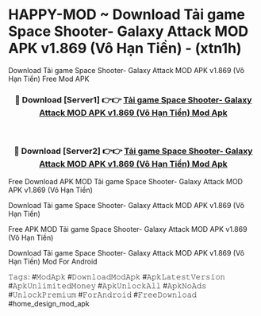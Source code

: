 # HAPPY-MOD ~ Download Tải game Space Shooter- Galaxy Attack MOD APK v1.869 (Vô Hạn Tiền) - (xtn1h)
Download Tải game Space Shooter- Galaxy Attack MOD APK v1.869 (Vô Hạn Tiền) Free Mod APK

<div align="center">
<h3>🔴 Download [Server1] 👉👉 <a href="https://apk-comot.site?title=Tải_game_Space_Shooter-_Galaxy_Attack_MOD_APK_v1.869_(Vô_Hạn_Tiền)">Tải game Space Shooter- Galaxy Attack MOD APK v1.869 (Vô Hạn Tiền) Mod Apk</a></h3><br>

<h3>🔴 Download [Server2] 👉👉 <a href="https://apk-comot.site?title=Tải_game_Space_Shooter-_Galaxy_Attack_MOD_APK_v1.869_(Vô_Hạn_Tiền)">Tải game Space Shooter- Galaxy Attack MOD APK v1.869 (Vô Hạn Tiền) Mod Apk</a></h3>
</div>


Free Download APK MOD Tải game Space Shooter- Galaxy Attack MOD APK v1.869 (Vô Hạn Tiền)

Download Tải game Space Shooter- Galaxy Attack MOD APK v1.869 (Vô Hạn Tiền) 

Free APK MOD Tải game Space Shooter- Galaxy Attack MOD APK v1.869 (Vô Hạn Tiền) 

Download Tải game Space Shooter- Galaxy Attack MOD APK v1.869 (Vô Hạn Tiền) Mod For Android

𝚃𝚊𝚐𝚜: #𝙼𝚘𝚍𝙰𝚙𝚔 #𝙳𝚘𝚠𝚗𝚕𝚘𝚊𝚍𝙼𝚘𝚍𝙰𝚙𝚔 #𝙰𝚙𝚔𝙻𝚊𝚝𝚎𝚜𝚝𝚅𝚎𝚛𝚜𝚒𝚘𝚗 #𝙰𝚙𝚔𝚄𝚗𝚕𝚒𝚖𝚒𝚝𝚎𝚍𝙼𝚘𝚗𝚎𝚢 #𝙰𝚙𝚔𝚄𝚗𝚕𝚘𝚌𝚔𝙰𝚕𝚕 #𝙰𝚙𝚔𝙽𝚘𝙰𝚍𝚜 #𝚄𝚗𝚕𝚘𝚌𝚔𝙿𝚛𝚎𝚖𝚒𝚞𝚖 #𝙵𝚘𝚛𝙰𝚗𝚍𝚛𝚘𝚒𝚍 #𝙵𝚛𝚎𝚎𝙳𝚘𝚠𝚗𝚕𝚘𝚊𝚍 #home_design_mod_apk